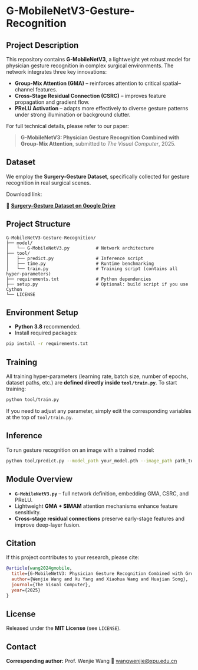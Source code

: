 # G-MobileNetV3-Gesture-Recognition

## Project Description

This repository contains **G-MobileNetV3**, a lightweight yet robust model for physician gesture recognition in complex surgical environments. The network integrates three key innovations:

* **Group-Mix Attention (GMA)** – reinforces attention to critical spatial–channel features.
* **Cross-Stage Residual Connection (CSRC)** – improves feature propagation and gradient flow.
* **PReLU Activation** – adapts more effectively to diverse gesture patterns under strong illumination or background clutter.

For full technical details, please refer to our paper:

> **G-MobileNetV3: Physician Gesture Recognition Combined with Group-Mix Attention**, submitted to *The Visual Computer*, 2025.

## Dataset

We employ the **Surgery-Gesture Dataset**, specifically collected for gesture recognition in real surgical scenes.

Download link:

📂 **[Surgery-Gesture Dataset on Google Drive](https://drive.google.com/drive/folders/101s5aNbuW0mgAzPqKJ-PqivyTrKvGG63)**

## Project Structure

```
G-MobileNetV3-Gesture-Recognition/
├── model/
│   └── G-MobileNetV3.py          # Network architecture
├── tool/
│   ├── predict.py                # Inference script
│   ├── time.py                   # Runtime benchmarking
│   └── train.py                  # Training script (contains all hyper-parameters)
├── requirements.txt              # Python dependencies
├── setup.py                      # Optional: build script if you use Cython
└── LICENSE
```

## Environment Setup

* **Python 3.8** recommended.
* Install required packages:

```bash
pip install -r requirements.txt
```

## Training

All training hyper-parameters (learning rate, batch size, number of epochs, dataset paths, etc.) are **defined directly inside `tool/train.py`**.
To start training:

```bash
python tool/train.py
```

If you need to adjust any parameter, simply edit the corresponding variables at the top of `tool/train.py`.

## Inference

To run gesture recognition on an image with a trained model:

```bash
python tool/predict.py --model_path your_model.pth --image_path path_to_image.jpg
```

## Module Overview

* **`G-MobileNetV3.py`** – full network definition, embedding GMA, CSRC, and PReLU.
* Lightweight **GMA + SIMAM** attention mechanisms enhance feature sensitivity.
* **Cross-stage residual connections** preserve early-stage features and improve deep-layer fusion.

## Citation

If this project contributes to your research, please cite:

```bibtex
@article{wang2024gmobile,
  title={G-MobileNetV3: Physician Gesture Recognition Combined with Group-Mix Attention},
  author={Wenjie Wang and Xu Yang and Xiaohua Wang and Huajian Song},
  journal={The Visual Computer},
  year={2025}
}
```

## License

Released under the **MIT License** (see `LICENSE`).

## Contact

**Corresponding author:** Prof. Wenjie Wang
📧 [wangwenjie@xpu.edu.cn](mailto:wangwenjie@xpu.edu.cn)



